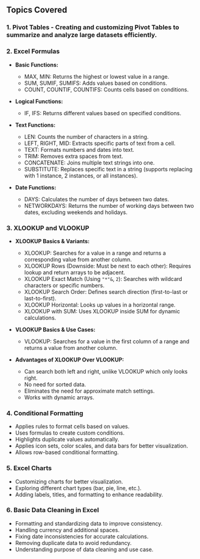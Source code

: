 ## Topics Covered

### 1. Pivot Tables - Creating and customizing Pivot Tables to summarize and analyze large datasets efficiently.

### 2. Excel Formulas
- **Basic Functions:**
  - MAX, MIN: Returns the highest or lowest value in a range.
  - SUM, SUMIF, SUMIFS: Adds values based on conditions.
  - COUNT, COUNTIF, COUNTIFS: Counts cells based on conditions.

- **Logical Functions:**
  - IF, IFS: Returns different values based on specified conditions.

- **Text Functions:**
  - LEN: Counts the number of characters in a string.
  - LEFT, RIGHT, MID: Extracts specific parts of text from a cell.
  - TEXT: Formats numbers and dates into text.
  - TRIM: Removes extra spaces from text.
  - CONCATENATE: Joins multiple text strings into one.
  - SUBSTITUTE: Replaces specific text in a string (supports replacing with 1 instance, 2 instances, or all instances).

- **Date Functions:**
  - DAYS: Calculates the number of days between two dates.
  - NETWORKDAYS: Returns the number of working days between two dates, excluding weekends and holidays.

### 3. XLOOKUP and VLOOKUP

- **XLOOKUP Basics & Variants:**
  - XLOOKUP: Searches for a value in a range and returns a corresponding value from another column.
  - XLOOKUP Rows (Downside: Must be next to each other): Requires lookup and return arrays to be adjacent.
  - XLOOKUP Exact Match (Using `"*"&`, `2`): Searches with wildcard characters or specific numbers.
  - XLOOKUP Search Order: Defines search direction (first-to-last or last-to-first).
  - XLOOKUP Horizontal: Looks up values in a horizontal range.
  - XLOOKUP with SUM: Uses XLOOKUP inside SUM for dynamic calculations.

- **VLOOKUP Basics & Use Cases:**

  - VLOOKUP: Searches for a value in the first column of a range and returns a value from another column.

- **Advantages of XLOOKUP Over VLOOKUP:**
  - Can search both left and right, unlike VLOOKUP which only looks right.
  - No need for sorted data.
  - Eliminates the need for approximate match settings.
  - Works with dynamic arrays.

### 4. Conditional Formatting
- Applies rules to format cells based on values.
- Uses formulas to create custom conditions.
- Highlights duplicate values automatically.
- Applies icon sets, color scales, and data bars for better visualization.
- Allows row-based conditional formatting.

### 5. Excel Charts
- Customizing charts for better visualization.
- Exploring different chart types (bar, pie, line, etc.).
- Adding labels, titles, and formatting to enhance readability.

### 6. Basic Data Cleaning in Excel
- Formatting and standardizing data to improve consistency.
- Handling currency and additional spaces.
- Fixing date inconsistencies for accurate calculations.
- Removing duplicate data to avoid redundancy.
- Understanding purpose of data cleaning and use case.


